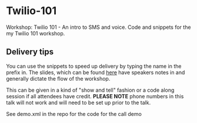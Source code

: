 # Twilio-101
Workshop: Twilio 101 - An intro to SMS and voice. Code and snippets for the my Twilio 101 workshop.  

## Delivery tips
You can use the snippets to speed up delivery by typing the name in the prefix in. The slides, which can be found [here](https://docs.google.com/presentation/d/1J2gvOEnEHCr5YwHwrteUc6w8xcaKRuUNUPBscZjmIxU/edit?usp=sharing) have speakers notes in and generally dictate the flow of the workshop.  
  
This can be given in a kind of "show and tell" fashion or a code along session if all attendees have credit. **PLEASE NOTE** phone numbers in this talk will not work and will need to be set up prior to the talk.  
  
See demo.xml in the repo for the code for the call demo 
